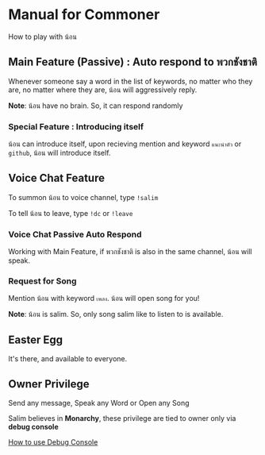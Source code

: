 # Manual for Commoner

How to play with น้อน

## Main Feature (Passive) : Auto respond to พวกชังชาติ

Whenever someone say a word in the list of keywords, no matter who they are,
no matter where they are, น้อน will aggressively reply.

**Note**: น้อน have no brain. So, it can respond randomly

### Special Feature : Introducing itself

น้อน can introduce itself, upon recieving mention and keyword `แนะนำตัว` or `github`, น้อน will introduce itself.

## Voice Chat Feature

To summon น้อน to voice channel, type `!salim`

To tell น้อน to leave, type `!dc` or `!leave`

### Voice Chat Passive Auto Respond

Working with Main Feature, if พวกชังชาติ is also in the same channel, น้อน will speak.

### Request for Song

Mention น้อน with keyword `เพลง`. น้อน will open song for you!

**Note**: น้อน is salim. So, only song salim like to listen to is available.

## Easter Egg

It's there, and available to everyone.

## Owner Privilege

Send any message, Speak any Word or Open any Song

Salim believes in **Monarchy**, these privilege are tied to owner only via **debug console**

<a href="https://github.com/Leomotors/Salim-Bot/blob/main/docs/debug.md">How to use Debug Console</a>
